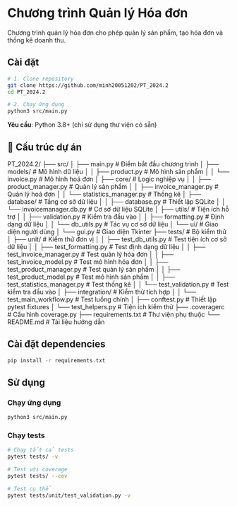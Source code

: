 # Chương trình Quản lý Hóa đơn

Chương trình quản lý hóa đơn cho phép quản lý sản phẩm, tạo hóa đơn và thống kê doanh thu.

## Cài đặt

```bash
# 1. Clone repository
git clone https://github.com/minh20051202/PT_2024.2
cd PT_2024.2

# 2. Chạy ứng dụng
python3 src/main.py
```

**Yêu cầu**: Python 3.8+ (chỉ sử dụng thư viện có sẵn)

## 📁 Cấu trúc dự án

PT_2024.2/
├── src/
│   ├── main.py                    # Điểm bắt đầu chương trình
│   ├── models/                    # Mô hình dữ liệu
│   │   ├── product.py             # Mô hình sản phẩm
│   │   └── invoice.py             # Mô hình hoá đơn
│   ├── core/                      # Logic nghiệp vụ
│   │   ├── product_manager.py     # Quản lý sản phẩm
│   │   ├── invoice_manager.py     # Quản lý hoá đơn
│   │   └── statistics_manager.py  # Thống kê
│   ├── database/                  # Tầng cơ sở dữ liệu
│   │   ├── database.py            # Thiết lập SQLite
│   │   └── invoicemanager.db.py   # Cơ sở dữ liệu SQLite
│   ├── utils/                     # Tiện ích hỗ trợ
│   │   ├── validation.py          # Kiểm tra đầu vào
│   │   ├── formatting.py          # Định dạng dữ liệu
│   │   └── db_utils.py            # Tác vụ cơ sở dữ liệu
│   └── ui/                        # Giao diện người dùng
│       └── gui.py                 # Giao diện Tkinter
├── tests/                         # Bộ kiểm thử
│   ├── unit/                      # Kiểm thử đơn vị
│   │   ├── test_db_utils.py       # Test tiện ích cơ sở dữ liệu
│   │   ├── test_formatting.py     # Test định dạng dữ liệu
│   │   ├── test_invoice_manager.py # Test quản lý hóa đơn
│   │   ├── test_invoice_model.py  # Test mô hình hóa đơn
│   │   ├── test_product_manager.py # Test quản lý sản phẩm
│   │   ├── test_product_model.py  # Test mô hình sản phẩm
│   │   ├── test_statistics_manager.py # Test thống kê
│   │   └── test_validation.py     # Test kiểm tra đầu vào
│   ├── integration/               # Kiểm thử tích hợp
│   │   └── test_main_workflow.py  # Test luồng chính
│   ├── conftest.py                # Thiết lập pytest fixtures
│   └── test_helpers.py            # Tiện ích kiểm thử
├── .coveragerc                    # Cấu hình coverage.py
├── requirements.txt               # Thư viện phụ thuộc
└── README.md                      # Tài liệu hướng dẫn

## Cài đặt dependencies
```bash
pip install -r requirements.txt
```

## Sử dụng

### Chạy ứng dụng
```bash
python3 src/main.py
```

### Chạy tests
```bash
# Chạy tất cả tests
pytest tests/ -v

# Test với coverage
pytest tests/ --cov

# Test cụ thể
pytest tests/unit/test_validation.py -v
```
